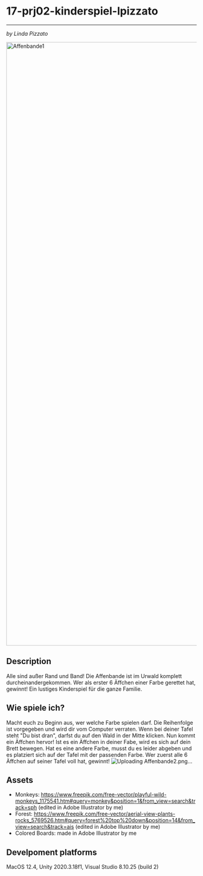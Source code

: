 
# 17-prj02-kinderspiel-lpizzato

----------

_by Linda Pizzato_

<img width="1595" alt="Affenbande1" src="https://user-images.githubusercontent.com/72389401/215997300-2d02b9df-63db-4cf1-a7eb-44abb7d77920.png">

## Description
Alle sind außer Rand und Band! Die Affenbande ist im Urwald komplett durcheinandergekommen. Wer als erster 6 Äffchen einer Farbe gerettet hat, gewinnt!
Ein lustiges Kinderspiel für die ganze Familie.

## Wie spiele ich?
Macht euch zu Beginn aus, wer welche Farbe spielen darf.
Die Reihenfolge ist vorgegeben und wird dir vom Computer verraten. Wenn bei deiner Tafel steht "Du bist dran", darfst du auf den Wald in der Mitte klicken. Nun kommt ein Äffchen hervor!
Ist es ein Äffchen in deiner Fabe, wird es sich auf dein Brett bewegen. Hat es eine andere Farbe, musst du es leider abgeben und es platziert sich auf der Tafel mit der passenden Farbe.
Wer zuerst alle 6 Äffchen auf seiner Tafel voll hat, gewinnt!
![Uploading Affenbande2.png…]()

## Assets
- Monkeys: https://www.freepik.com/free-vector/playful-wild-monkeys_1175541.htm#query=monkey&position=1&from_view=search&track=sph (edited in Adobe Illustrator by me)
- Forest: https://www.freepik.com/free-vector/aerial-view-plants-rocks_5769526.htm#query=forest%20top%20down&position=14&from_view=search&track=ais (edited in Adobe Illustrator by me)
- Colored Boards: made in Adobe Illustrator by me


## Develpoment platforms
MacOS 12.4, Unity 2020.3.18f1, Visual Studio 8.10.25 (build 2)
